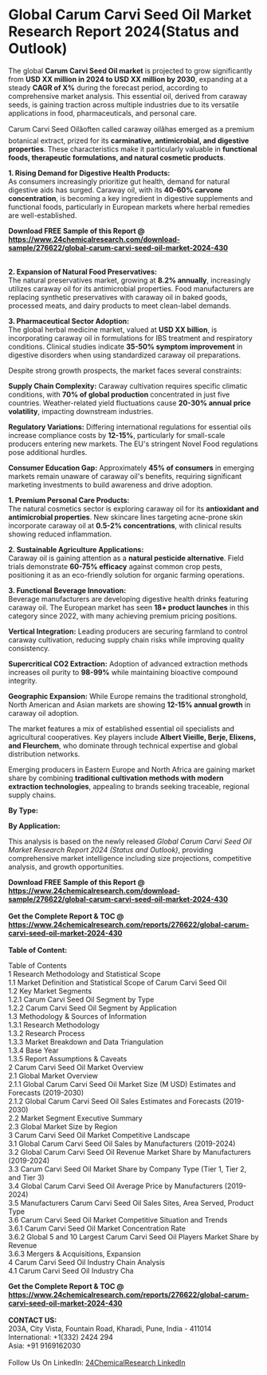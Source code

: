 <h1>Global Carum Carvi Seed Oil Market Research Report 2024(Status and Outlook)</h1><p>The global <strong>Carum Carvi Seed Oil market</strong> is projected to grow significantly from <strong>USD XX million in 2024 to USD XX million by 2030</strong>, expanding at a steady <strong>CAGR of X%</strong> during the forecast period, according to comprehensive market analysis. This essential oil, derived from caraway seeds, is gaining traction across multiple industries due to its versatile applications in food, pharmaceuticals, and personal care.</p><p>Carum Carvi Seed Oilâoften called caraway oilâhas emerged as a premium botanical extract, prized for its <strong>carminative, antimicrobial, and digestive properties</strong>. These characteristics make it particularly valuable in <strong>functional foods, therapeutic formulations, and natural cosmetic products</strong>.</p><p><strong>1. Rising Demand for Digestive Health Products:</strong><br>
As consumers increasingly prioritize gut health, demand for natural digestive aids has surged. Caraway oil, with its <strong>40-60% carvone concentration</strong>, is becoming a key ingredient in digestive supplements and functional foods, particularly in European markets where herbal remedies are well-established.</p><div><b>Download FREE Sample of this Report @ 
            <a href="https://www.24chemicalresearch.com/download-sample/276622/global-carum-carvi-seed-oil-market-2024-430">
            https://www.24chemicalresearch.com/download-sample/276622/global-carum-carvi-seed-oil-market-2024-430</a></b></div><br><p><strong>2. Expansion of Natural Food Preservatives:</strong><br>
The natural preservatives market, growing at <strong>8.2% annually</strong>, increasingly utilizes caraway oil for its antimicrobial properties. Food manufacturers are replacing synthetic preservatives with caraway oil in baked goods, processed meats, and dairy products to meet clean-label demands.</p><p><strong>3. Pharmaceutical Sector Adoption:</strong><br>
The global herbal medicine market, valued at <strong>USD XX billion</strong>, is incorporating caraway oil in formulations for IBS treatment and respiratory conditions. Clinical studies indicate <strong>35-50% symptom improvement</strong> in digestive disorders when using standardized caraway oil preparations.</p><p>Despite strong growth prospects, the market faces several constraints:</p><p><strong>Supply Chain Complexity:</strong> Caraway cultivation requires specific climatic conditions, with <strong>70% of global production</strong> concentrated in just five countries. Weather-related yield fluctuations cause <strong>20-30% annual price volatility</strong>, impacting downstream industries.</p><p><strong>Regulatory Variations:</strong> Differing international regulations for essential oils increase compliance costs by <strong>12-15%</strong>, particularly for small-scale producers entering new markets. The EU's stringent Novel Food regulations pose additional hurdles.</p><p><strong>Consumer Education Gap:</strong> Approximately <strong>45% of consumers</strong> in emerging markets remain unaware of caraway oil's benefits, requiring significant marketing investments to build awareness and drive adoption.</p><p><strong>1. Premium Personal Care Products:</strong><br>
The natural cosmetics sector is exploring caraway oil for its <strong>antioxidant and antimicrobial properties</strong>. New skincare lines targeting acne-prone skin incorporate caraway oil at <strong>0.5-2% concentrations</strong>, with clinical results showing reduced inflammation.</p><p><strong>2. Sustainable Agriculture Applications:</strong><br>
Caraway oil is gaining attention as a <strong>natural pesticide alternative</strong>. Field trials demonstrate <strong>60-75% efficacy</strong> against common crop pests, positioning it as an eco-friendly solution for organic farming operations.</p><p><strong>3. Functional Beverage Innovation:</strong><br>
Beverage manufacturers are developing digestive health drinks featuring caraway oil. The European market has seen <strong>18+ product launches</strong> in this category since 2022, with many achieving premium pricing positions.</p><p><strong>Vertical Integration:</strong> Leading producers are securing farmland to control caraway cultivation, reducing supply chain risks while improving quality consistency.</p><p><strong>Supercritical CO2 Extraction:</strong> Adoption of advanced extraction methods increases oil purity to <strong>98-99%</strong> while maintaining bioactive compound integrity.</p><p><strong>Geographic Expansion:</strong> While Europe remains the traditional stronghold, North American and Asian markets are showing <strong>12-15% annual growth</strong> in caraway oil adoption.</p><p>The market features a mix of established essential oil specialists and agricultural cooperatives. Key players include <strong>Albert Vieille, Berje, Elixens, and Fleurchem</strong>, who dominate through technical expertise and global distribution networks.</p><p>Emerging producers in Eastern Europe and North Africa are gaining market share by combining <strong>traditional cultivation methods with modern extraction technologies</strong>, appealing to brands seeking traceable, regional supply chains.</p><p><strong>By Type:</strong></p><p><strong>By Application:</strong></p><p>This analysis is based on the newly released <em>Global Carum Carvi Seed Oil Market Research Report 2024 (Status and Outlook)</em>, providing comprehensive market intelligence including size projections, competitive analysis, and growth opportunities.</p><div><b>Download FREE Sample of this Report @ 
            <a href="https://www.24chemicalresearch.com/download-sample/276622/global-carum-carvi-seed-oil-market-2024-430">
            https://www.24chemicalresearch.com/download-sample/276622/global-carum-carvi-seed-oil-market-2024-430</a></b></div><br><div><b>Get the Complete Report & TOC @ 
            <a href="https://www.24chemicalresearch.com/reports/276622/global-carum-carvi-seed-oil-market-2024-430">
            https://www.24chemicalresearch.com/reports/276622/global-carum-carvi-seed-oil-market-2024-430</a></b></div><br>
            <b>Table of Content:</b><p>Table of Contents<br />
1 Research Methodology and Statistical Scope<br />
1.1 Market Definition and Statistical Scope of Carum Carvi Seed Oil<br />
1.2 Key Market Segments<br />
1.2.1 Carum Carvi Seed Oil Segment by Type<br />
1.2.2 Carum Carvi Seed Oil Segment by Application<br />
1.3 Methodology & Sources of Information<br />
1.3.1 Research Methodology<br />
1.3.2 Research Process<br />
1.3.3 Market Breakdown and Data Triangulation<br />
1.3.4 Base Year<br />
1.3.5 Report Assumptions & Caveats<br />
2 Carum Carvi Seed Oil Market Overview<br />
2.1 Global Market Overview<br />
2.1.1 Global Carum Carvi Seed Oil Market Size (M USD) Estimates and Forecasts (2019-2030)<br />
2.1.2 Global Carum Carvi Seed Oil Sales Estimates and Forecasts (2019-2030)<br />
2.2 Market Segment Executive Summary<br />
2.3 Global Market Size by Region<br />
3 Carum Carvi Seed Oil Market Competitive Landscape<br />
3.1 Global Carum Carvi Seed Oil Sales by Manufacturers (2019-2024)<br />
3.2 Global Carum Carvi Seed Oil Revenue Market Share by Manufacturers (2019-2024)<br />
3.3 Carum Carvi Seed Oil Market Share by Company Type (Tier 1, Tier 2, and Tier 3)<br />
3.4 Global Carum Carvi Seed Oil Average Price by Manufacturers (2019-2024)<br />
3.5 Manufacturers Carum Carvi Seed Oil Sales Sites, Area Served, Product Type<br />
3.6 Carum Carvi Seed Oil Market Competitive Situation and Trends<br />
3.6.1 Carum Carvi Seed Oil Market Concentration Rate<br />
3.6.2 Global 5 and 10 Largest Carum Carvi Seed Oil Players Market Share by Revenue<br />
3.6.3 Mergers & Acquisitions, Expansion<br />
4 Carum Carvi Seed Oil Industry Chain Analysis<br />
4.1 Carum Carvi Seed Oil Industry Cha</p><div><b>Get the Complete Report & TOC @ 
            <a href="https://www.24chemicalresearch.com/reports/276622/global-carum-carvi-seed-oil-market-2024-430">
            https://www.24chemicalresearch.com/reports/276622/global-carum-carvi-seed-oil-market-2024-430</a></b></div><br><b>CONTACT US:</b><br>
            203A, City Vista, Fountain Road, Kharadi, Pune, India - 411014<br>
            International: +1(332) 2424 294<br>
            Asia: +91 9169162030 <br><br>
            Follow Us On LinkedIn: <a href="https://www.linkedin.com/company/24chemicalresearch/">24ChemicalResearch LinkedIn</a>